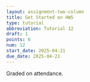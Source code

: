 ```yaml
---
layout: assignment-two-column
title: Get Started on HW5
type: tutorial
abbreviation: Tutorial 12
draft: 1
points: 6
num: 12
start_date: 2025-04-21
due_date: 2025-04-21
---
```


Graded on attendance.